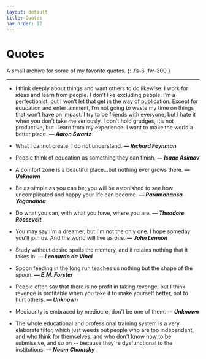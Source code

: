 ```yaml
---
layout: default
title: Quotes
nav_order: 12
---
```


# Quotes

A small archive for some of my favorite quotes.
{: .fs-6 .fw-300 }

---

- I think deeply about things and want others to do likewise. I work for ideas and learn from people. I don’t like excluding people. I’m a perfectionist, but I won’t let that get in the way of publication. Except for education and entertainment, I’m not going to waste my time on things that won’t have an impact. I try to be friends with everyone, but I hate it when you don’t take me seriously. I don’t hold grudges, it’s not productive, but I learn from my experience. I want to make the world a better place. __*― Aaron Swartz*__

- What I cannot create, I do not understand. __*― Richard Feynman*__

- People think of education as something they can finish. __*― Isaac Asimov*__

- A comfort zone is a beautiful place…but nothing ever grows there. __*― Unknown*__

- Be as simple as you can be; you will be astonished to see how uncomplicated and happy your life can become. __*― Paramahansa Yogananda*__

- Do what you can, with what you have, where you are. __*― Theodore Roosevelt*__

- You may say I'm a dreamer, but I'm not the only one. I hope someday you'll join us. And the world will live as one. __*― John Lennon*__

- Study without desire spoils the memory, and it retains nothing that it takes in. __*― Leonardo da Vinci*__ 

- Spoon feeding in the long run teaches us nothing but the shape of the spoon. __*― E.M. Forster*__

- People often say that there is no profit in taking revenge, but I think revenge is profitable when you take it to make yourself better, not to hurt others. __*― Unknown*__

- Mediocrity is embraced by mediocre, don't be one of them. __*― Unknown*__

- The whole educational and professional training system is a very elaborate filter, which just weeds out people who are too independent, and who think for themselves, and who don't know how to be submissive, and so on -- because they're dysfunctional to the institutions. __*― Noam Chomsky*__
